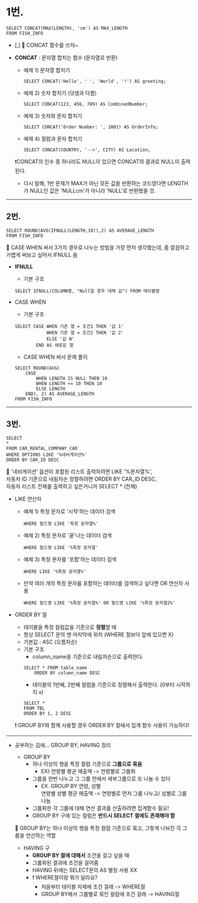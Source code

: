 # 1번.
```
SELECT CONCAT(MAX(LENGTH), 'cm') AS MAX_LENGTH
FROM FISH_INFO
```

- [,] 🐹 CONCAT 함수를 쓰자~

- **CONCAT** : 문자열 합치는 함수 (문자열로 반환)
    - 예제 1) 문자열 합치기
        ```
        SELECT CONCAT('Hello', ' ', 'World', '!') AS greeting;
        ```
    - 예제 2) 숫자 합치기 (덧셈과 다름)
        ```
        SELECT CONCAT(123, 456, 789) AS CombinedNumber;
        ```
    - 예제 3) 숫자와 문자 합치기
        ```
        SELECT CONCAT('Order Number: ', 1001) AS OrderInfo;
        ```

    - 예제 4) 컬럼과 문자 합치기
        ```
        SELECT CONCAT(COUNTRY, '-->', CITY) AS Location;
        ```

    ❗CONCAT의 인수 중 하나라도 NULL이 있으면 CONCAT의 결과로 NULL이 출력된다. 
    - 다시 말해, 1번 문제가 MAX가 아닌 모든 값을 반환하는 코드였다면 LENGTH가 NULL인 값은 'NULLcm'가 아니라 'NULL'로 반환됐을 것.

----------------------------

## 2번.
```
SELECT ROUND(AVG(IFNULL(LENGTH,10)),2) AS AVERAGE_LENGTH
FROM FISH_INFO
```

🐹 CASE WHEN 써서 3가지 경우로 나누는 방법을 가장 먼저 생각했는데, 좀 깔끔하고 가볍게 써보고 싶어서 IFNULL 씀

- **IFNULL**
    - 기본 구조
    ```
    SELECT IFNULL(COLUMN명, "Null일 경우 대체 값") FROM 테이블명
    ```

- CASE WHEN
    - 기본 구조
    ```
    SELECT CASE WHEN 기존 열 = 조건1 THEN '값 1'
                WHEN 기존 열 = 조건2 THEN '값 2'
                ELSE '값 N'
            END AS 새로운 열
    ```

    - CASE WHEN 써서 문제 풀이
    ```
    SELECT ROUND(AVG(
        CASE
            WHEN LENGTH IS NULL THEN 10
            WHEN LENGTH <= 10 THEN 10
            ELSE LENGTH
        END), 2) AS AVERAGE_LENGTH
    FROM FISH_INFO
    ```

----------------------------

## 3번.
```
SELECT
*
FROM CAR_RENTAL_COMPANY_CAR
WHERE OPTIONS LIKE '%네비게이션%'
ORDER BY CAR_ID DESC
```

🐹 '네비게이션' 옵션이 포함된 리스트 출력하려면 LIKE '%문자열%', <br/>
자동차 ID 기준으로 내림차순 정렬하려면 ORDER BY CAR_ID DESC, <br/>
자동차 리스트 전체를 출력하고 싶은거니까 SELECT * (전체)

- LIKE 연산자
    - 예제 1) 특정 문자로 '시작'하는 데이터 검색
        ```
        WHERE 필드명 LIKE '특정 문자열%'
        ```
    - 예제 2) 특정 문자로 '끝'나는 데이터 검색
        ```
        WHERE 필드명 LIKE '%특정 문자열'
        ```
    - 예제 3) 특정 문자를 '포함'하는 데이터 검색
        ```
        WHERE LIKE '%특정 문자열%'
        ```
    - 만약 여러 개의 특정 문자를 포함하는 데이터를 검색하고 싶다면 OR 연산자 사용
        ```
        WHERE 필드명 LIKE '%특정 문자열%' OR 필드명 LIKE '%특정 문자열2%'
        ```

- ORDER BY 절
    - 테이블을 특정 컬럼값을 기준으로 **정렬**할 때 
    - 항상 SELECT 문의 맨 마지막에 위치 (WHERE 절보다 앞에 있으면 X)
    - 기본값 : ASC (오름차순)
    - 기본 구조
        - column_name을 기준으로 내림차순으로 출력한다.
        ```
        SELECT * FROM table_name
            ORDER BY column_name DESC
        ```
        - 테이블의 1번째, 2번째 컬럼을 기준으로 정렬해서 출력한다. (0부터 시작하지 x)
        ```
        SELECT *
        FROM TBL
        ORDER BY 1, 2 DESC
        ```

    ❗ GROUP BY와 함께 사용할 경우 ORDER BY 절에서 집계 함수 사용이 가능하다!

---------------

- 공부하는 김에... GROUP BY, HAVING 정리
    - GROUP BY
        - 하나 이상의 행을 특정 컬럼 기준으로 **그룹으로 묶음**
            - EX) 연령별 평균 매출액 -> 연령별로 그룹화
        - 그룹을 한번 나누고 그 그룹 안에서 세부그룹으로 또 나눌 수 있다
            - EX. GROUP BY 연령, 성별<br/>
            연령별 성별 평균 매출액 -> 연령별로 먼저 그룹 나누고/ 성별로 그룹 나눔
        - 그룹화한 각 그룹에 대해 연산 결과를 산출하려면 집계함수 필요! 
        - GROUP BY 구에 있는 컬럼은 **반드시 SELECT 절에도 존재해야 함**

    🐹 GROUP BY는 하나 이상의 행을 특정 컬럼 기준으로 묶고, 그렇게 나눠진 각 그룹을 연산하는 역할

    - HAVING 구
        - **GROUP BY 절에 대해서** 조건을 걸고 싶을 때 
        - 그룹화된 결과에 조건을 걸어줌
        - HAVING 뒤에는 SELECT문의 AS 별칭 사용 XX
        - ❗ WHERE절이랑 뭐가 달라요?
            - 처음부터 테이블 자체에 조건 걸래 -> WHERE절
            - GROUP BY해서 그룹별로 묶인 컬럼에 조건 걸래 -> HAVING절